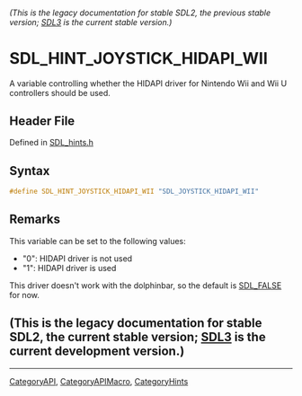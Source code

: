 ###### (This is the legacy documentation for stable SDL2, the previous stable version; [SDL3](https://wiki.libsdl.org/SDL3/) is the current stable version.)
# SDL_HINT_JOYSTICK_HIDAPI_WII

A variable controlling whether the HIDAPI driver for Nintendo Wii and Wii U controllers should be used.

## Header File

Defined in [SDL_hints.h](https://github.com/libsdl-org/SDL/blob/SDL2/include/SDL_hints.h)

## Syntax

```c
#define SDL_HINT_JOYSTICK_HIDAPI_WII "SDL_JOYSTICK_HIDAPI_WII"
```

## Remarks

This variable can be set to the following values:

- "0": HIDAPI driver is not used
- "1": HIDAPI driver is used

This driver doesn't work with the dolphinbar, so the default is
[SDL_FALSE](SDL_FALSE) for now.

## (This is the legacy documentation for stable SDL2, the current stable version; [SDL3](https://wiki.libsdl.org/SDL3/) is the current development version.)



----
[CategoryAPI](CategoryAPI), [CategoryAPIMacro](CategoryAPIMacro), [CategoryHints](CategoryHints)

